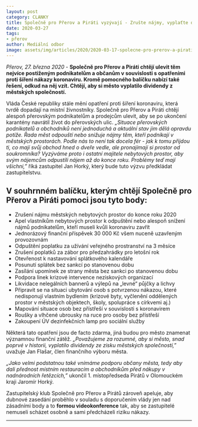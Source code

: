 ```yaml
---
layout: post
category: CLANKY
title: Společně pro Přerov a Piráti vyzývají - Zrušte nájmy, vyplaťte dividendy
date: 2020-03-27
tags: 
- přerov
author: Mediální odbor
image: assets/img/articles/2020/2020-03-17-spolecne-pro-prerov-a-pirati-vyzyvaji-zruste-najmy.png  #751x422 pixelu
---
```


*Přerov, 27. března 2020* - **Společně pro Přerov a Piráti chtějí ulevit těm nejvíce postiženým podnikatelům a občanům v souvislosti s opatřeními proti šíření nákazy koronaviru. Kromě pomocného balíčku nabízí také řešení, odkud na něj vzít. Chtějí, aby si město vyplatilo dividendy z městských společností.**

Vláda České republiky stále mění opatření proti šíření koronaviru, která tvrdě dopadají na místní živnostníky. Společně pro Přerov a Piráti chtějí alespoň přerovským podnikatelům a prodejcům ulevit, aby se po ukončení karantény navrátil život do přerovských ulic. 
*„Situace přerovských podnikatelů a obchodníků není jednoduchá a aktuální stav jim dělá opravdu potíže. Řada měst odpouští nebo snižuje nájmy těm, kteří podnikají v městských prostorách. Podle nás to není tak docela fér - jak k tomu přijdou ti, co mají svůj obchod hned o dveře vedle, ale pronajímají si prostor od soukromníka? Vyzýváme proto i ostatní majitele nebytových prostor, aby svým nájemcům odpustili nájem až do konce roku. Problémy teď mají všichni,”* říká zastupitel Jan Horký, který bude tuto výzvu předkládat zastupitelstvu.

## V souhrnném balíčku, kterým chtějí Společně pro Přerov a Piráti pomoci jsou tyto body:
* Zrušení nájmu městských nebytových prostor do konce roku 2020
* Apel vlastníkům nebytových prostor k odpuštění nebo alespoň snížení nájmů podnikatelům, kteří museli kvůli koronaviru zavřít
* Jednorázový finanční příspěvek 30 000 Kč všem nuceně uzavřeným provozovnám
* Odpuštění poplatku za užívání veřejného prostranství na 3 měsíce
* Zrušení poplatků za zábor pro předzahrádky pro letošní rok
* Otevřenost k nastavování splátkového kalendáře
* Posunutí splátek bez sankcí po stanovenou dobu
* Zasílání upomínek ze strany města bez sankci po stanovenou dobu 
* Podpora linek krizové intervence neziskových organizací
* Likvidace nelegálních bannerů a výlepů na „levné“ půjčky a lichvy
* Připravit se na situaci ubytování osob s potvrzenou nákazou, které nedisponují vlastním bydlením (krizové byty, vyčlenění oddělených prostor v městských objektech, školy, spolupráce s církvemi aj.)
* Mapování situace osob bez přístřeší v souvislosti s koronavirem
* Roušky a vlhčené ubrousky na ruce pro osoby bez přístřeší
* Zakoupení ÚV dezinfekčních lamp pro sociální služby
 
Některá tato opatření jsou de facto zdarma, jiná budou pro město znamenat významnou finanční zátěž.  *„Považujeme za rozumné, aby si město, snad poprvé v historii, vyplatilo dividendy ze zisku městských společností,”* uvažuje Jan Flašar, člen finančního výboru města. 

*„Jako velmi podstatnou také vnímáme podporu občany města, tedy aby dali přednost místním restauracím a obchodníkům před nákupy v nadnárodních řetězcích,”* ukončil 1. místopředseda Pirátů v Olomouckém kraji Jaromír Horký.

Zastupitelský klub Společně pro Přerov a Pirátů zároveň apeluje, aby dubnové zasedání proběhlo v souladu s doporučením vlády jen nad zásadními body a to **formou videokonference** tak, aby se zastupitelé nemuseli scházet osobně a sami předcházeli riziku nákazy.

---
